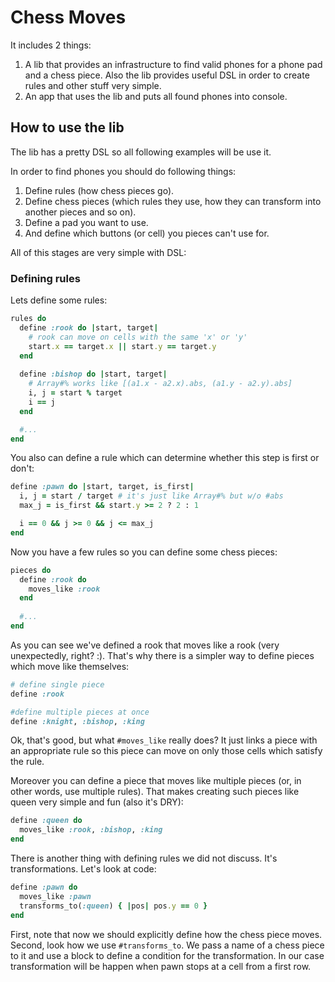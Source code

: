 Chess Moves
===========

It includes 2 things:

1.  A lib that provides an infrastructure to find valid phones for a phone pad and a chess
piece. Also the lib provides useful DSL in order to create rules and other stuff very
simple.
2.  An app that uses the lib and puts all found phones into console.

How to use the lib
------------------

The lib has a pretty DSL so all following examples will be use it.

In order to find phones you should do following things:

1. Define rules (how chess pieces go).
2. Define chess pieces (which rules they use, how they can transform into another pieces 
and so on).
3. Define a pad you want to use.
4. And define which buttons (or cell) you pieces can't use for.

All of this stages are very simple with DSL:

### Defining rules

Lets define some rules:

```ruby
rules do
  define :rook do |start, target|
    # rook can move on cells with the same 'x' or 'y'
    start.x == target.x || start.y == target.y
  end
  
  define :bishop do |start, target|
    # Array#% works like [(a1.x - a2.x).abs, (a1.y - a2.y).abs]
    i, j = start % target
    i == j
  end

  #...
end
```
You also can define a rule which can determine whether this step is first or don't:

```ruby
define :pawn do |start, target, is_first|
  i, j = start / target # it's just like Array#% but w/o #abs
  max_j = is_first && start.y >= 2 ? 2 : 1

  i == 0 && j >= 0 && j <= max_j
end
```
Now you have a few rules so you can define some chess pieces:

```ruby
pieces do
  define :rook do
    moves_like :rook
  end
  
  #...
end
```
    
As you can see we've defined a rook that moves like a rook (very unexpectedly, right? :).
That's why there is a simpler way to define pieces which move like themselves:

```ruby
# define single piece
define :rook

#define multiple pieces at once
define :knight, :bishop, :king
```
    
Ok, that's good, but what `#moves_like` really does? It just links a piece with an appropriate 
rule so this piece can move on only those cells which satisfy the rule.

Moreover you can define a piece that moves like multiple pieces (or, in other words, use
multiple rules). That makes creating such pieces like queen very simple and fun (also it's
DRY):

```ruby
define :queen do
  moves_like :rook, :bishop, :king
end
```
    
There is another thing with defining rules we did not discuss. It's transformations.
Let's look at code:

```ruby
define :pawn do
  moves_like :pawn
  transforms_to(:queen) { |pos| pos.y == 0 }
end
````
    
First, note that now we should explicitly define how the chess piece moves.
Second, look how we use `#transforms_to`. We pass a name of a chess piece to it and use 
a block to define a condition for the transformation. In our case transformation will be 
happen when pawn stops at a cell from a first row.
